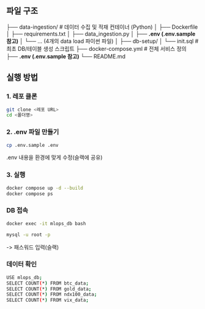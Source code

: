 ## 파일 구조
├── data-ingestion/ # 데이터 수집 및 적재 컨테이너 (Python)
│ ├── Dockerfile
│ ├── requirements.txt
│ ├── data_ingestion.py
│ ├── **.env (.env.sample 참고)**
│ └── ... (4개의 data load 파이썬 파일)
│
├── db-setup/
│ └── init.sql # 최초 DB/테이블 생성 스크립트
├── docker-compose.yml # 전체 서비스 정의
├── **.env (.env.sample 참고)**
└── README.md

## 실행 방법

### 1. 레포 클론
```bash
git clone <레포 URL>
cd <폴더명>
```

### 2. .env  파일 만들기
```bash
cp .env.sample .env
```
.env 내용을 환경에 맞게 수정(슬랙에 공유)



### 3. 실행

```bash
docker compose up -d --build
docker compose ps
```

### DB 접속 
```bash 
docker exec -it mlops_db bash
```

```bash
mysql -u root -p
```
-> 패스워드 입력(슬랙)

### 데이터 확인 
```bash 
USE mlops_db;
SELECT COUNT(*) FROM btc_data;
SELECT COUNT(*) FROM gold_data;
SELECT COUNT(*) FROM ndx100_data;
SELECT COUNT(*) FROM vix_data;
```

